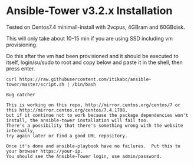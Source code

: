 # Ansible-Tower v3.2.x Installation

Tested on Centos7.4 minimall-install with 2vcpus, 4GBram and 60GBdisk.

This will only take about 10-15 min if you are using SSD including vm provisioning.  

Do this after the vm had been provisioned and it should be executed to itself, login/su/sudo to root and copy below and paste it in the shell, then press enter.

```
curl https://raw.githubusercontent.com/itikabc/ansible-tower/master/script.sh | /bin/bash
```

```
Bug catcher

This is working on this repo, http://mirror.centos.org/centos/7 or this http://mirror.centos.org/centos/7.4.1708, 
but if it continue not to work because the package dependencies won't install, the ansible-tower installation will fail too.
There's a possibility that there's something wrong with the website internally, 
try again later or find a good URL repository.
```

```
Once it's done and ansible-playbook have no failures.  Put this to your browser https://your-ip.  
You should see the Ansible-Tower login, use admin/password.

```
